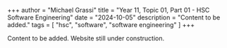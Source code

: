 +++
author = "Michael Grassi"
title = "Year 11, Topic 01, Part 01 - HSC Software Engineering"
date = "2024-10-05"
description = "Content to be added."
tags = [
    "hsc",
    "software",
    "software engineering"
]
+++

Content to be added. Website still under construction.